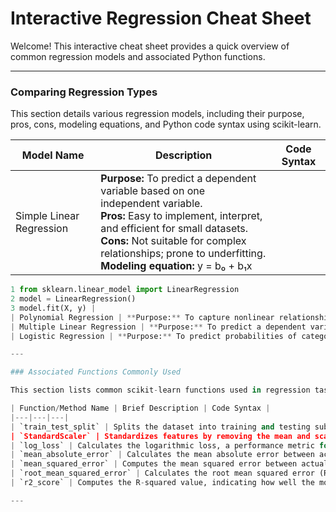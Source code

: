 # Interactive Regression Cheat Sheet

Welcome! This interactive cheat sheet provides a quick overview of common regression models and associated Python functions.

---

### Comparing Regression Types

This section details various regression models, including their purpose, pros, cons, modeling equations, and Python code syntax using scikit-learn.

| Model Name | Description | Code Syntax |
|---|---|---|
| Simple Linear Regression | **Purpose:** To predict a dependent variable based on one independent variable.<br>**Pros:** Easy to implement, interpret, and efficient for small datasets.<br>**Cons:** Not suitable for complex relationships; prone to underfitting.<br>**Modeling equation:** y = b₀ + b₁x | 
```python
1 from sklearn.linear_model import LinearRegression
2 model = LinearRegression()
3 model.fit(X, y) |
| Polynomial Regression | **Purpose:** To capture nonlinear relationships between variables.<br>**Pros:** Better at fitting nonlinear data compared to linear regression.<br>**Cons:** Prone to overfitting with high-degree polynomials.<br>**Modeling equation:** y = b₀ + b₁x + b₂x² + ... | ```python<br>1 from sklearn.preprocessing import PolynomialFeatures<br>2 from sklearn.linear_model import LinearRegression<br>3 poly = PolynomialFeatures(degree=2)<br>4 X_poly = poly.fit_transform(X)<br>5 model = LinearRegression().fit(X_poly, y)``` |
| Multiple Linear Regression | **Purpose:** To predict a dependent variable based on multiple independent variables.<br>**Pros:** Accounts for multiple factors influencing the outcome.<br>**Cons:** Assumes a linear relationship between predictors and target.<br>**Modeling equation:** y = b₀ + b₁x₁ + b₂x₂ + ... | ```python<br>1 from sklearn.linear_model import LinearRegression<br>2 model = LinearRegression()<br>3 model.fit(X, y)``` |
| Logistic Regression | **Purpose:** To predict probabilities of categorical outcomes.<br>**Pros:** Efficient for binary classification problems.<br>**Cons:** Assumes a linear relationship between independent variables and log-odds.<br>**Modeling equation:** log(p/(1-p)) = b₀ + b₁x₁ + ... | ```python<br>1 from sklearn.linear_model import LogisticRegression<br>2 model = LogisticRegression()<br>3 model.fit(X, y)``` |

---

### Associated Functions Commonly Used

This section lists common scikit-learn functions used in regression tasks, along with their descriptions and Python code syntax.

| Function/Method Name | Brief Description | Code Syntax |
|---|---|---|
| `train_test_split` | Splits the dataset into training and testing subsets to evaluate the model's performance. | ```python<br>1 from sklearn.model_selection import train_test_split<br>2 X_train, X_test, y_train, y_test = train_test_split(X, y, test_size=0.2, random_state=42)``` |
| `StandardScaler` | Standardizes features by removing the mean and scaling to unit variance. | ```python<br>1 from sklearn.preprocessing import StandardScaler<br>2 scaler = StandardScaler()<br>3 X_scaled = scaler.fit_transform(X)``` |
| `log_loss` | Calculates the logarithmic loss, a performance metric for classification models. | ```python<br>1 from sklearn.metrics import log_loss<br>2 loss = log_loss(y_true, y_pred_proba)``` |
| `mean_absolute_error` | Calculates the mean absolute error between actual and predicted values. | ```python<br>1 from sklearn.metrics import mean_absolute_error<br>2 mae = mean_absolute_error(y_true, y_pred)``` |
| `mean_squared_error` | Computes the mean squared error between actual and predicted values. | ```python<br>1 from sklearn.metrics import mean_squared_error<br>2 mse = mean_squared_error(y_true, y_pred)``` |
| `root_mean_squared_error` | Calculates the root mean squared error (RMSE), a commonly used metric for regression tasks. | ```python<br>1 from sklearn.metrics import mean_squared_error<br>2 import numpy as np<br>3 rmse = np.sqrt(mean_squared_error(y_true, y_pred))``` |
| `r2_score` | Computes the R-squared value, indicating how well the model explains the variability of the target variable. | ```python<br>1 from sklearn.metrics import r2_score<br>2 r2 = r2_score(y_true, y_pred)``` |

---
